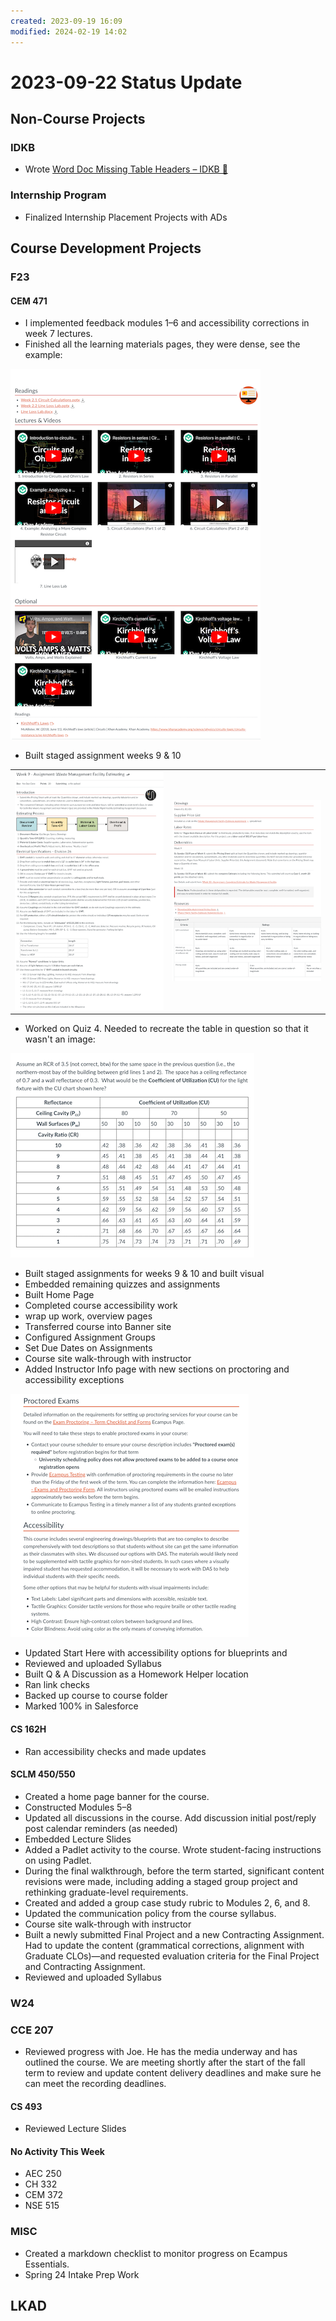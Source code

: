 ```yaml
---
created: 2023-09-19 16:09
modified: 2024-02-19 14:02
---
```


# 2023-09-22 Status Update

## Non-Course Projects

### IDKB

- Wrote [Word Doc Missing Table Headers – IDKB 🦫](https://idkb.oregonstate.education/knowledge-base/word-doc-missing-table-headers/)

### Internship Program

- Finalized Internship Placement Projects with ADs

## Course Development Projects

### F23

#### CEM 471

- I implemented feedback modules 1–6 and accessibility corrections in week 7 lectures.
- Finished all the learning materials pages, they were dense, see the example:

 ![](images/cem471_materials.png)

- Built staged assignment weeks 9 & 10

|                           |                             |
| ------------------------- | --------------------------- |
| ![](images/cem471_w9.png) | ![](images/cem471_w9_2.png) |

- Worked on Quiz 4. Needed to recreate the table in question so that it wasn't an image:

 ![](images/cem471table.png)

- Built staged assignments for weeks 9 & 10 and built visual
- Embedded remaining quizzes and assignments
- Built Home Page
- Completed course accessibility work
- wrap up work, overview pages
- Transferred course into Banner site
- Configured Assignment Groups
- Set Due Dates on Assignments
- Course site walk-through with instructor
- Added Instructor Info page with new sections on proctoring and accessibility exceptions

 ![](images/instructor-info.png)

- Updated Start Here with accessibility options for blueprints and
- Reviewed and uploaded Syllabus
- Built Q & A Discussion as a Homework Helper location
- Ran link checks
- Backed up course to course folder
- Marked 100% in Salesforce

#### CS 162H

- Ran accessibility checks and made updates

#### SCLM 450/550

- Created a home page banner for the course.
- Constructed Modules 5–8
- Updated all discussions in the course. Add discussion initial post/reply post calendar reminders (as needed)
- Embedded Lecture Slides
- Added a Padlet activity to the course. Wrote student-facing instructions on using Padlet.
- During the final walkthrough, before the term started, significant content revisions were made, including adding a staged group project and rethinking graduate-level requirements.
- Created and added a group case study rubric to Modules 2, 6, and 8.
- Updated the communication policy from the course syllabus.
- Course site walk-through with instructor
- Built a newly submitted Final Project and a new Contracting Assignment. Had to update the content (grammatical corrections, alignment with Graduate CLOs)—and requested evaluation criteria for the Final Project and Contracting Assignment.
- Reviewed and uploaded Syllabus

### W24

### CCE 207

- Reviewed progress with Joe. He has the media underway and has outlined the course. We are meeting shortly after the start of the fall term to review and update content delivery deadlines and make sure he can meet the recording deadlines.

#### CS 493

- Reviewed Lecture Slides

#### No Activity This Week

- AEC 250
- CH 332
- CEM 372
- NSE 515

### MISC

- Created a markdown checklist to monitor progress on Ecampus Essentials.
- Spring 24 Intake Prep Work

## LKAD
